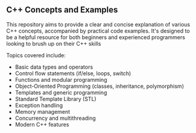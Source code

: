 <h2>C++ Concepts and Examples</h2>

This repository aims to provide a clear and concise explanation of various C++ concepts, accompanied by practical code examples.  It's designed to be a helpful resource for both beginners and experienced programmers looking to brush up on their C++ skills<br>  

Topics covered include:<br>

* Basic data types and operators<br>
* Control flow statements (if/else, loops, switch)<br>
* Functions and modular programming<br>
* Object-Oriented Programming (classes, inheritance, polymorphism)<br>
* Templates and generic programming<br>
* Standard Template Library (STL)<br>
* Exception handling<br>
* Memory management<br>
* Concurrency and multithreading<br> 
* Modern C++ features<br>
 
 
